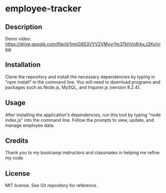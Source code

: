 # employee-tracker

## Description


Demo video: 
https://drive.google.com/file/d/1mnG8S3VYV2VMvvr1m37bhVn8rky_t2Ky/view 

## Installation

Clone the repository and install the necessary dependencies by typing in "npm install" in the command line. You will need to download programs and packages such as Node.js, MySQL, and Inquirer.js (version 8.2.4). 

## Usage

After installing the application's dependencies, run this tool by typing "node index.js" into the command line. Follow the prompts to view, update, and manage employee data.


## Credits

Thank you to my bootcamp instructors and classmates in helping me refine my code. 

## License

MIT license. See Git repository for reference. 